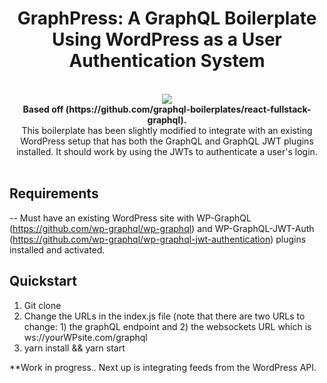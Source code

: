 <h1 align="center"><strong>GraphPress: A GraphQL Boilerplate Using WordPress as a User Authentication System</strong></h1>

<br />

<div align="center"><img src="https://s3.amazonaws.com/codelize/GraphPress.png" /></div></center>

<div align="center"><strong>Based off (https://github.com/graphql-boilerplates/react-fullstack-graphql).</strong></div>
<div align="center">This boilerplate has been slightly modified to integrate with an existing WordPress setup that has both the GraphQL and GraphQL JWT plugins installed. It should work by using the JWTs to authenticate a user's login.</div>

<br />

## Requirements
-- Must have an existing WordPress site with WP-GraphQL (https://github.com/wp-graphql/wp-graphql) and WP-GraphQL-JWT-Auth (https://github.com/wp-graphql/wp-graphql-jwt-authentication) plugins installed and activated.

## Quickstart

1. Git clone
2. Change the URLs in the index.js file (note that there are two URLs to change: 1) the graphQL endpoint and 2) the websockets URL which is ws://yourWPsite.com/graphql 
3. yarn install && yarn start

**Work in progress.. Next up is integrating feeds from the WordPress API.
